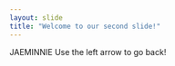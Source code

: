```yaml
---
layout: slide
title: "Welcome to our second slide!"
---
```

JAEMINNIE
Use the left arrow to go back!
